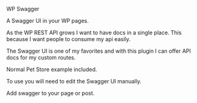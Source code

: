 WP Swagger

A Swagger UI in your WP pages.


As the WP REST API grows I want to have docs in a single place. This because I want people to consume my api easily. 

The Swagger UI is one of my favorites and with this plugin I can offer API docs for my custom routes.


Normal Pet Store example included.

To use you will need to edit the Swagger UI manually.

Add swagger to your page or post.
